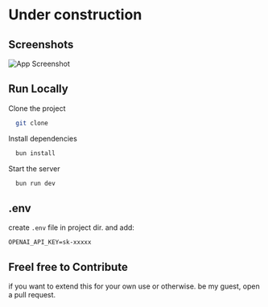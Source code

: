 # Under construction #

## Screenshots

![App Screenshot](https://via.placeholder.com/468x300?text=App+Screenshot+Here)


## Run Locally

Clone the project

```bash
  git clone
```
Install dependencies

```bash
  bun install
```

Start the server

```bash
  bun run dev
```


## .env

create `.env` file in project dir. and add:

`OPENAI_API_KEY=sk-xxxxx`


## Freel free to Contribute

if you want to extend this for your own use or otherwise. be my guest, open a pull request.
